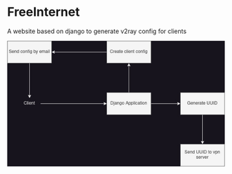 # FreeInternet
A website based on django to generate v2ray config for clients


<img src="FreeInternet.jpg" alt="project diagram" title="Diagram">
